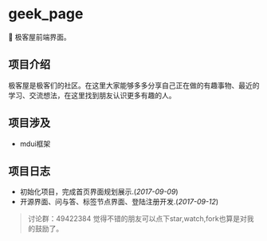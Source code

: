 # geek_page
:triangular_flag_on_post: 极客屋前端界面。

## 项目介绍

极客屋是极客们的社区。在这里大家能够多多分享自己正在做的有趣事物、最近的学习、交流想法，在这里找到朋友认识更多有趣的人。

## 项目涉及
- mdui框架


## 项目日志

- 初始化项目，完成首页界面规划展示.(*2017-09-09*)
- 开源界面、问与答、标签节点界面、登陆注册开发.(*2017-09-12*)



> 讨论群：49422384
> 觉得不错的朋友可以点下star,watch,fork也算是对我的鼓励了。